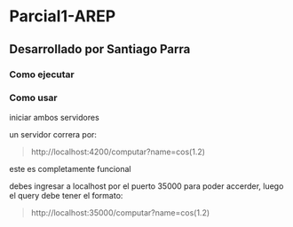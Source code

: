 # Parcial1-AREP

## Desarrollado por Santiago Parra


### Como ejecutar


### Como usar

iniciar ambos servidores

un servidor correra por:

> http://localhost:4200/computar?name=cos(1.2)

este es completamente funcional

debes ingresar a localhost por el puerto 35000 para poder accerder, luego el query debe tener el formato:

> http://localhost:35000/computar?name=cos(1.2)


